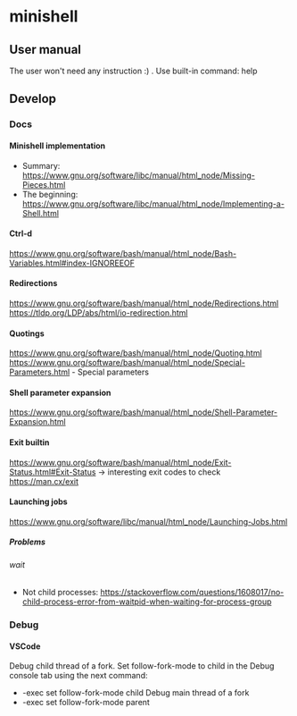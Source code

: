 # minishell

## User manual
The user won't need any instruction :) . Use built-in command: help

## Develop
### Docs
#### Minishell implementation
* Summary: https://www.gnu.org/software/libc/manual/html_node/Missing-Pieces.html
* The beginning: https://www.gnu.org/software/libc/manual/html_node/Implementing-a-Shell.html
#### Ctrl-d
https://www.gnu.org/software/bash/manual/html_node/Bash-Variables.html#index-IGNOREEOF
#### Redirections
https://www.gnu.org/software/bash/manual/html_node/Redirections.html
https://tldp.org/LDP/abs/html/io-redirection.html
#### Quotings
https://www.gnu.org/software/bash/manual/html_node/Quoting.html
https://www.gnu.org/software/bash/manual/html_node/Special-Parameters.html -  Special parameters
#### Shell parameter expansion
https://www.gnu.org/software/bash/manual/html_node/Shell-Parameter-Expansion.html
#### Exit builtin
https://www.gnu.org/software/bash/manual/html_node/Exit-Status.html#Exit-Status -> interesting exit codes to check
https://man.cx/exit
#### Launching jobs
https://www.gnu.org/software/libc/manual/html_node/Launching-Jobs.html
##### Problems
###### wait
* Not child processes: https://stackoverflow.com/questions/1608017/no-child-process-error-from-waitpid-when-waiting-for-process-group
### Debug
#### VSCode
Debug child thread of a fork. Set follow-fork-mode to child in the Debug console tab using the next command:
* -exec set follow-fork-mode child
Debug main thread of a fork
* -exec set follow-fork-mode parent
